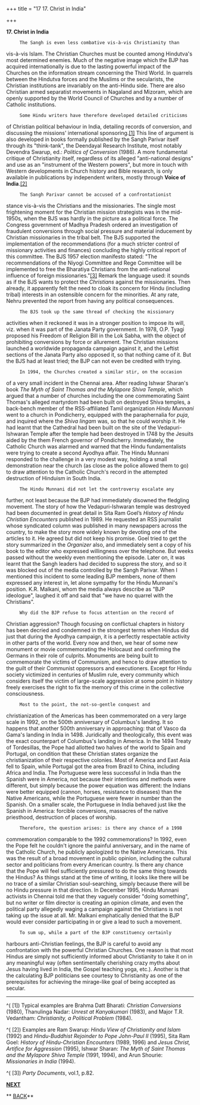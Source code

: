 +++
title = "17 17. Christ in India"

+++
<div class="Section1">

**17. Christ in India**

 

         The Sangh is even less combative vis-à-vis Christianity than
vis-à-vis Islam.  The Christian Churches must be counted among
Hindutva's most determined enemies.  Much of the negative image which
the BJP has acquired internationally is due to the lasting powerful
impact of the Churches on the information stream concerning the Third
World.  In quarrels between the Hindutva forces and the Muslims or the
secularists, the Christian institutions are invariably on the anti-Hindu
side.  There are also Christian armed separatist movements in Nagaland
and Mizoram, which are openly supported by the World Council of Churches
and by a number of Catholic institutions.

 

         Some Hindu writers have therefore developed detailed criticisms
of Christian political behaviour in India, detailing records of
conversion, and discussing the missions' international
sponsoring.[\[1\]](#_edn1)  This line of argument is also developed in
books formally published by the Sangh Parivar itself through its
"think-tank", the Deendayal Research Institute, most notably Devendra
Swarup, ed.: *Politics of Conversion* (1986).  A more fundamental
critique of Christianity itself, regardless of its alleged
"anti-national designs" and use as an "instrument of the Western
powers", but more in touch with Western developments in Church history
and Bible research, is only available in publications by independent
writers, mostly through **Voice of India**.[\[2\]](#_edn2)

 

         The Sangh Parivar cannot be accused of a confrontationist
stance vis-à-vis the Christians and the missionaries.  The single most
frightening moment for the Christian mission strategists was in the
mid-1950s, when the BJS was hardly in the picture as a political force. 
The Congress government of Madhya Pradesh ordered an investigation of
fraudulent conversions through social pressure and material inducement
by Christian missionaries in the tribal belt.  The BJS supported the
implementation of the recommendations (for a much stricter control of
missionary activities and finances) concluding the highly critical
report of this committee.  The BJS 1957 election manifesto stated: "The
recommendations of the Niyogi Committee and Rege Committee will be
implemented to free the Bharatiya Christians from the anti-national
influence of foreign missionaries."[\[3\]](#_edn3)  Remark the language
used: it sounds as if the BJS wants to protect the *Christians* against
the missionaries.  Then already, it apparently felt the need to cloak
its concern for Hindu (including tribal) interests in an ostensible
concern for the minorities.  At any rate, Nehru prevented the report
from having any political consequences.

 

         The BJS took up the same thread of checking the missionary
activities when it reckoned it was in a stronger position to impose its
will, viz. when it was part of the Janata Party government.  In 1978,
O.P. Tyagi proposed his Freedom of Religion Bill in the Lok Sabha, with
the object of prohibiting conversions by force or allurement.  The
Christian missions launched a worldwide propaganda campaign against it,
and the Leftist sections of the Janata Party also opposed it, so that
nothing came of it.  But the BJS had at least tried; the BJP can not
even be credited with trying.

 

         In 1994, the Churches created a similar stir, on the occasion
of a very small incident in the Chennai area.  After reading Ishwar
Sharan's book *The Myth of Saint Thomas and the Mylapore Shiva Temple*,
which argued that a number of churches including the one commemorating
Saint Thomas's alleged martyrdom had been built on destroyed Shiva
temples, a back-bench member of the RSS-affiliated Tamil organization
*Hindu Munnani* went to a church in Pondicherry, equipped with the
paraphernalia for *puja*, and inquired where the *Shiva lingam* was, so
that he could worship it.  He had learnt that the Cathedral had been
built on the site of the Vedapuri-Ishwaran Temple after the temple had
been destroyed in 1748 by the Jesuits aided by the them French governor
of Pondicherry. Immediately, the Catholic Church was alarmed and warned
that the Hindu fundamentalists were trying to create a second Ayodhya
affair.  The Hindu Munnani responded to the challenge in a very modest
way, holding a small demonstration near the church (as close as the
police allowed them to go) to draw attention to the Catholic Church's
record in the attempted destruction of Hinduism in South India. 

 

         The Hindu Munnani did not let the controversy escalate any
further, not least because the BJP had immediately disowned the
fledgling movement. The story of how the Vedapuri-Ishwaran temple was
destroyed had been documented in great detail in Sita Ram Goel’s
*History of Hindu Christian Encounters* published in 1989. He requested
an RSS journalist whose syndicated column was published in many
newspapers across the country, to make the story more widely known by
devoting one of the articles to it. He agreed but did not keep his
promise. Goel tried to get the story summarized in the *Organizer* also,
and immediately sent a copy of his book to the editor who expressed
willingness over the telephone. But weeks passed without the weekly even
mentioning the episode. Later on, it was learnt that the Sangh leaders
had decided to suppress the story, and so it was blocked out of the
media controlled by the Sangh Parivar. When I mentioned this incident to
some leading BJP members, none of them expressed any interest in, let
alone sympathy for the Hindu Munnani's position.  K.R. Malkani, whom the
media always describe as "BJP ideologue", laughed it off and said that
"we have no quarrel with the Christians". 

 

         Why did the BJP refuse to focus attention on the record of
Christian aggression?  Though focusing on conflictual chapters in
history has been decried and condemned in the strongest terms when
Hindus did just that during the Ayodhya campaign, it is a perfectly
respectable activity in other parts of the world.  Every now and then,
we hear of some new monument or movie commemorating the Holocaust and
confirming the Germans in their role of culprits.  Monuments are being
built to commemorate the victims of Communism, and hence to draw
attention to the guilt of their Communist oppressors and executioners. 
Except for Hindu society victimized in centuries of Muslim rule, every
community which considers itself the victim of large-scale aggression at
some point in history freely exercises the right to fix the memory of
this crime in the collective consciousness.

 

         Most to the point, the not-so-gentle conquest and
christianization of the Americas has been commemorated on a very large
scale in 1992, on the 500th anniversary of Columbus's landing.  It so
happens that another 500th anniversary in approaching: that of Vasco da
Gama's landing in India in 1498.  Juridically and theologically, this
event was the exact counterpart of Columbus's landing in America.  In
the 1494 Treaty of Tordesillas, the Pope had allotted two halves of the
world to Spain and Portugal, on condition that these Christian states
organize the christianization of their respective colonies.  Most of
America and East Asia fell to Spain, while Portugal got the area from
Brazil to China, including Africa and India.  The Portuguese were less
successful in India than the Spanish were in America, not because their
intentions and methods were different, but simply because the power
equation was different: the Indians were better equipped (cannon,
horses, resistance to diseases) than the Native Americans, while the
Portuguese were fewer in number than the Spanish.  On a smaller scale,
the Portuguese in India behaved just like the Spanish in America:
forcible conversions, massacres of the native priesthood, destruction of
places of worship.

 

         Therefore, the question arises: is there any chance of a 1998
commemoration comparable to the 1992 commemorations?  In 1992, even the
Pope felt he couldn't ignore the painful anniversary, and in the name of
the Catholic Church, he publicly apologized to the Native Americans. 
This was the result of a broad movement in public opinion, including the
cultural sector and politicians from every American country.  Is there
any chance that the Pope will feel sufficiently pressured to do the same
thing towards the Hindus?  As things stand at the time of writing, it
looks like there will be no trace of a similar Christian soul-searching,
simply because there will be no Hindu pressure in that direction.  In
December 1995, Hindu Munnani activists in Chennai told me that they
vaguely consider "doing something", but no writer or film director is
creating an opinion climate, and even the political party allegedly
waging a campaign against the Christians is not taking up the issue at
all.  Mr. Malkani emphatically denied that the BJP would ever consider
participating in or give a lead to such a movement. 

 

         To sum up, while a part of the BJP constituency certainly
harbours anti-Christian feelings, the BJP is careful to avoid any
confrontation with the powerful Christian Churches.  One reason is that
most Hindus are simply not sufficiently informed about Christianity to
take it on in any meaningful way (often sentimentally cherishing crazy
myths about Jesus having lived in India, the Gospel teaching yoga,
etc.).  Another is that the calculating BJP politicians see courtesy to
Christianity as one of the prerequisites for achieving the mirage-like
goal of being accepted as secular.

 

</div>

<div style="mso-element:endnote-list">

  

------------------------------------------------------------------------

<div id="edn1" style="mso-element:endnote">

[](#_ednref1)^(             \[1\])  Typical examples are Brahma Datt
Bharati: *Christian Conversions* (1980), Thanulinga Nadar: *Unrest at
Kanyakumari* (1983), and Major T.R. Vedantham: *Christianity, a
Political Problem* (1984).

</div>

<div id="edn2" style="mso-element:endnote">

[](#_ednref2)^(             \[2\])  Examples are Ram Swarup: *Hindu View
of Christianity and Islam* (1992) and *Hindu-Buddhist Rejoinder to Pope
John-Paul II* (1995), Sita Ram Goel: *History of Hindu-Christian
Encounters* (1989, 1996) and *Jesus Christ, Artifice for Aggression*
(1995), Ishwar Sharan: *The Myth of Saint Thomas and the Mylapore Shiva
Temple* (1991, 1994), and Arun Shourie: *Missionaries in India* (1994).

</div>

<div id="edn3" style="mso-element:endnote">

[](#_ednref3)^(             \[3\])  *Party Documents*, vol.1, p.82.

 

   **[NEXT](http://www.bharatvani.org/books/bjp/section18.html)**

**   [BACK](http://www.bharatvani.org/books/bjp/section16.html)**

</div>

</div>
